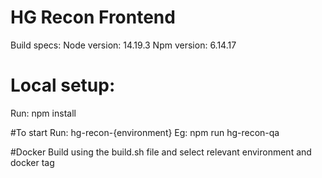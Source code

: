 # HG Recon Frontend
Build specs:
Node version: 14.19.3
Npm version: 6.14.17

# Local setup:
Run: npm install

#To start 
Run: hg-recon-{environment}
Eg: npm run hg-recon-qa

#Docker
Build using the build.sh file and select relevant environment and docker tag
